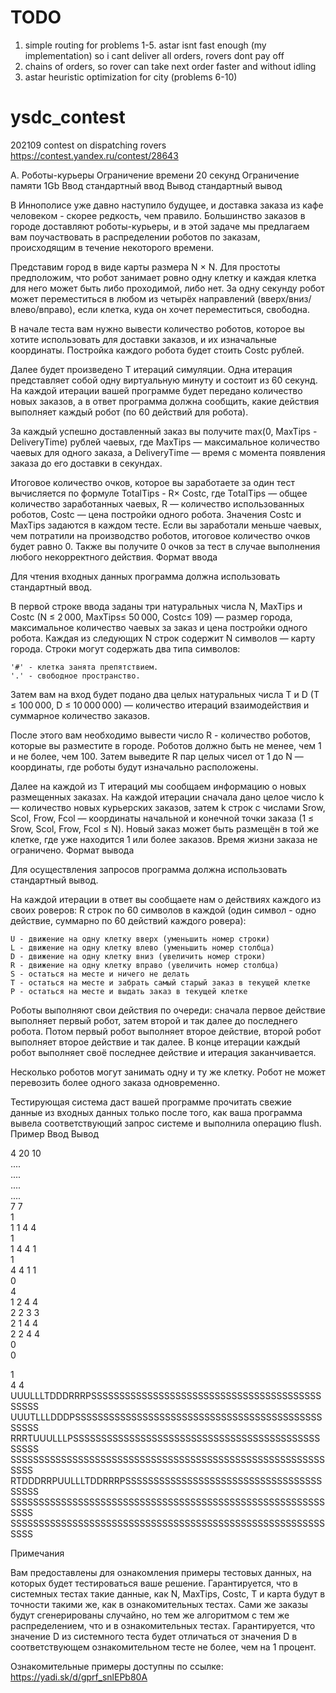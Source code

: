 # TODO
1. simple routing for problems 1-5. astar isnt fast enough (my implementation) so i cant deliver all orders, rovers dont pay off
2. chains of orders, so rover can take next order faster and without idling
3. astar heuristic optimization for city (problems 6-10)


# ysdc_contest
202109 contest on dispatching rovers https://contest.yandex.ru/contest/28643


A. Роботы-курьеры
Ограничение времени 	20 секунд
Ограничение памяти 	1Gb
Ввод 	стандартный ввод
Вывод 	стандартный вывод

В Иннополисе уже давно наступило будущее, и доставка заказа из кафе человеком - скорее редкость, чем правило. Большинство заказов в городе доставляют роботы-курьеры, и в этой задаче мы предлагаем вам поучаствовать в распределении роботов по заказам, происходящим в течение некоторого времени.

Представим город в виде карты размера N × N. Для простоты предположим, что робот занимает ровно одну клетку и каждая клетка для него может быть либо проходимой, либо нет. За одну секунду робот может переместиться в любом из четырёх направлений (вверх/вниз/влево/вправо), если клетка, куда он хочет переместиться, свободна.

В начале теста вам нужно вывести количество роботов, которое вы хотите использовать для доставки заказов, и их изначальные координаты. Постройка каждого робота будет стоить Costc рублей.

Далее будет произведено T итераций симуляции. Одна итерация представляет собой одну виртуальную минуту и состоит из 60 секунд. На каждой итерации вашей программе будет передано количество новых заказов, а в ответ программа должна сообщить, какие действия выполняет каждый робот (по 60 действий для робота).

За каждый успешно доставленный заказ вы получите max(0, MaxTips - DeliveryTime) рублей чаевых, где MaxTips — максимальное количество чаевых для одного заказа, а DeliveryTime — время с момента появления заказа до его доставки в секундах.

Итоговое количество очков, которое вы заработаете за один тест вычисляется по формуле TotalTips - R× Costc, где TotalTips — общее количество заработанных чаевых, R — количество использованных роботов, Costc — цена постройки одного робота. Значения Costc и MaxTips задаются в каждом тесте. Если вы заработали меньше чаевых, чем потратили на производство роботов, итоговое количество очков будет равно 0. Также вы получите 0 очков за тест в случае выполнения любого некорректного действия.
Формат ввода

Для чтения входных данных программа должна использовать стандартный ввод.

В первой строке ввода заданы три натуральных числа N, MaxTips и Costc (N ≤ 2 000, MaxTips≤ 50 000, Costc≤ 109) — размер города, максимальное количество чаевых за заказ и цена постройки одного робота. Каждая из следующих N строк содержит N символов — карту города. Строки могут содержать два типа символов:

    '#' - клетка занята препятствием.
    '.' - свободное пространство.

Затем вам на вход будет подано два целых натуральных числа T и D (T ≤ 100 000, D ≤ 10 000 000) — количество итераций взаимодействия и суммарное количество заказов.

После этого вам необходимо вывести число R - количество роботов, которые вы разместите в городе. Роботов должно быть не менее, чем 1 и не более, чем 100. Затем выведите R пар целых чисел от 1 до N — координаты, где роботы будут изначально расположены.

Далее на каждой из T итераций мы сообщаем информацию о новых размещенных заказах. На каждой итерации сначала дано целое число k — количество новых курьерских заказов, затем k строк с числами Srow, Scol, Frow, Fcol — координаты начальной и конечной точки заказа (1 ≤ Srow, Scol, Frow, Fcol ≤ N). Новый заказ может быть размещён в той же клетке, где уже находится 1 или более заказов. Время жизни заказа не ограничено.
Формат вывода

Для осуществления запросов программа должна использовать стандартный вывод.

На каждой итерации в ответ вы сообщаете нам о действиях каждого из своих роверов: R строк по 60 символов в каждой (один символ - одно действие, суммарно по 60 действий каждого ровера):

    U - движение на одну клетку вверх (уменьшить номер строки)
    L - движение на одну клетку влево (уменьшить номер столбца)
    D - движение на одну клетку вниз (увеличить номер строки)
    R - движение на одну клетку вправо (увеличить номер столбца)
    S - остаться на месте и ничего не делать
    T - остаться на месте и забрать самый старый заказ в текущей клетке
    P - остаться на месте и выдать заказ в текущей клетке

Роботы выполняют свои действия по очереди: сначала первое действие выполняет первый робот, затем второй и так далее до последнего робота. Потом первый робот выполняет второе действие, второй робот выполняет второе действие и так далее. В конце итерации каждый робот выполняет своё последнее действие и итерация заканчивается.

Несколько роботов могут занимать одну и ту же клетку. Робот не может перевозить более одного заказа одновременно.

Тестирующая система даст вашей программе прочитать свежие данные из входных данных только после того, как ваша программа вывела соответствующий запрос системе и выполнила операцию flush.
Пример
Ввод
Вывод

4 20 10  
....  
....  
....  
....  
7 7  
1  
1 1 4 4  
1  
1 4 4 1  
1  
4 4 1 1  
0  
4  
1 2 4 4  
2 2 3 3  
2 1 4 4  
2 2 4 4  
0  
0  

	

1  
4 4  
UUULLLTDDDRRRPSSSSSSSSSSSSSSSSSSSSSSSSSSSSSSSSSSSSSSSSSSSSSS  
UUUTLLLDDDPSSSSSSSSSSSSSSSSSSSSSSSSSSSSSSSSSSSSSSSSSSSSSSSSS  
RRRTUUULLLPSSSSSSSSSSSSSSSSSSSSSSSSSSSSSSSSSSSSSSSSSSSSSSSSS  
SSSSSSSSSSSSSSSSSSSSSSSSSSSSSSSSSSSSSSSSSSSSSSSSSSSSSSSSSSSS  
RTDDDRRPUULLLTDDRRRPSSSSSSSSSSSSSSSSSSSSSSSSSSSSSSSSSSSSSSSS  
SSSSSSSSSSSSSSSSSSSSSSSSSSSSSSSSSSSSSSSSSSSSSSSSSSSSSSSSSSSS  
SSSSSSSSSSSSSSSSSSSSSSSSSSSSSSSSSSSSSSSSSSSSSSSSSSSSSSSSSSSS  

Примечания

Вам предоставлены для ознакомления примеры тестовых данных, на которых будет тестироваться ваше решение. Гарантируется, что в системных тестах такие данные, как N, MaxTips, Costc, T и карта будут в точности такими же, как в ознакомительных тестах. Сами же заказы будут сгенерированы случайно, но тем же алгоритмом с тем же распределением, что и в ознакомительных тестах. Гарантируется, что значение D из системного теста будет отличаться от значения D в соответствующем ознакомительном тесте не более, чем на 1 процент.

Ознакомительные примеры доступны по ссылке: https://yadi.sk/d/gprf_snlEPb80A

